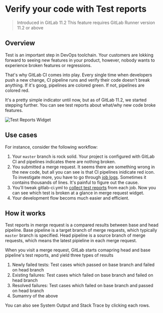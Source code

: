# Verify your code with Test reports

> Introduced in GitLab 11.2
> This feature requires GitLab Runner version 11.2 or above

## Overview

Test is an important step in DevOps toolchain. Your customers are lokking forward to seeing new features in your product,
however, nobody wants to experience broken features or regressions.

That's why GitLab CI comes into play. Every single time when developers push a new change,
CI pipeline runs and verify their code doesn't break anything.
If it's goog, pipelines are colored green. If not, pipelines are colored red.

It's a pretty simple indicator until now, but as of GitLab 11.2, we started stepping further.
You can see test reports about what/why new code broke features.

![Test Reports Widget][test-reports-widget]

## Use cases

For instance, consider the following workflow:

1. Your `master` branch is rock solid. Your project is configured with GitLab CI and pipelines indicates there are nothing broken.
1. You submitted a merge request. It seems there are something wrong in the new code, but all you can see is that CI pipelines inidicate red icon.
   To investigate more, you have to go through [job logs](link). Sometimes it contains thousands of lines. It's painful to figure out the cause.
1. You'll tweak gitlab-ci.yml to [collect test reports](link) from each job. Now you can see which test is broken at a glance in merge request widget.
1. Your development flow becoms much easier and efficient.

## How it works

Test reports in merge request is a compared results between base and head pipeline. Base pipeline is a target branch of merge requests, which typically `master` branch is specified.
Head pipeline is a source branch of merge requests, which means the latest pipieline in each merge request.

When you visit a merge request, GitLab starts comapring head and base pipeline's test reports, and yield three types of results

1. Newly failed tests: Test cases which passed on base branch and failed on head branch
1. Existing failures:  Test cases which failed on base branch and failed on head branch
1. Resolved failures:  Test cases which failed on base branch and passed on head branch
1. Sumamry of the above

You can also see System Output and Stack Trace by clicking each rows.

[test-reports-widget]: img/test_reports.gif
